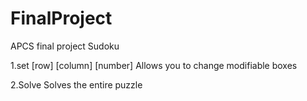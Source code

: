 # FinalProject
APCS final project
Sudoku

1.set [row] [column] [number]
Allows you to change modifiable boxes

2.Solve
Solves the entire puzzle